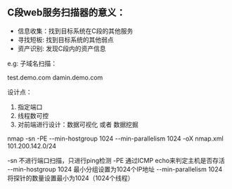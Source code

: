 <!--
 * @Date: 2021-01-18 23:53:20
 * @LastEditors: 无在无不在
 * @LastEditTime: 2021-01-19 00:14:50
-->
## C段web服务扫描器的意义：
+ 信息收集：找到目标系统在C段的其他服务
+ 寻找短板: 找到目标系统的其他弱点
+ 资产识别: 发现C段内的资产信息

e.g:
子域名扫描：

test.demo.com
damin.demo.com

设计点：
1. 指定端口 
2. 线程数可控
3. 对前端进行设计：数据可视化 或者 数据挖掘


nmap -sn -PE --min-hostgroup 1024 --min-parallelism 1024 -oX nmap.xml 101.200.142.0/24

-sn 不进行端口扫描，只进行ping检测
-PE 通过ICMP echo来判定主机是否存活
--min-hostgroup 1024 最小分组设置为1024个IP地址
--min-parallelism 1024 将探针的数量设置最小为1024（1024个线程）
